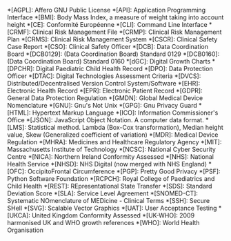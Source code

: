 <!-- This file contains all the tooltip abbreviations used throughout the site, and is automatically included in every page via the `auto_append` directive in mkdocs.yml -->

<!-- Please list abbreviations in alphabetical order, this aids detection of duplicates -->

*[AGPL]: Affero GNU Public License
*[API]: Application Programming Interface
*[BMI]: Body Mass Index, a measure of weight taking into account height
*[CE]: Conformité Européenne
*[CLI]: Command Line Interface
*[CRMF]: Clinical Risk Management File
*[CRMP]: Clinical Risk Management Plan
*[CRMS]: Clinical Risk Management System
*[CSCR]: Clinical Safety Case Report
*[CSO]: Clinical Safety Officer
*[DCB]: Data Coordination Board
*[DCB0129]: (Data Coordination Board) Standard 0129
*[DCB0160]: (Data Coordination Board) Standard 0160
*[dGC]: Digital Growth Charts
*[DPCHR]: Digital Paediatric Child Health Record
*[DPO]: Data Protection Officer
*[DTAC]: Digital Technologies Assessment Criteria
*[DVCS]: Distributed/Decentralised Version Control System/Software
*[EHR]: Electronic Health Record
*[EPR]: Electronic Patient Record
*[GDPR]: General Data Protection Regulation
*[GMDN]: Global Medical Device Nomenclature
*[GNU]: Gnu's Not Unix
*[GPG]: Gnu Privacy Guard
*[HTML]: Hypertext Markup Language
*[ICO]: Information Commissioner's Office
*[JSON]: JavaScript Object Notation. A computer data format.
*[LMS]: Statistical method. Lambda (Box-Cox transformation), Median height value, Skew (Generalized coefficient of variation)
*[MDR]: Medical Device Regulation
*[MHRA]: Medicines and Healthcare Regulatory Agency
*[MIT]: Massachusetts Institute of Technology
*[NCSC]: National Cyber Security Centre
*[NICA]: Northern Ireland Conformity Assessed
*[NHS]: National Health Service
*[NHSD]: NHS Digital (now merged with NHS England)
*[OFC]: OccipitoFrontal Circumference
*[PGP]: Pretty Good Privacy
*[PSF]: Python Software Foundation
*[RCPCH]: Royal College of Paediatrics and Child Health
*[REST]: REpresentational State Transfer
*[SDS]: Standard Deviation Score
*[SLA]: Service Level Agreement
*[SNOMED-CT]: Systematic NOmenclature of MEDicine - Clinical Terms
*[SSH]: Secure SHell
*[SVG]: Scalable Vector Graphics
*[UAT]: User Acceptance Testing
*[UKCA]: United Kingdom Conformity Assessed
*[UK-WHO]: 2009 harmonised UK and WHO growth references
*[WHO]: World Health Organisation
